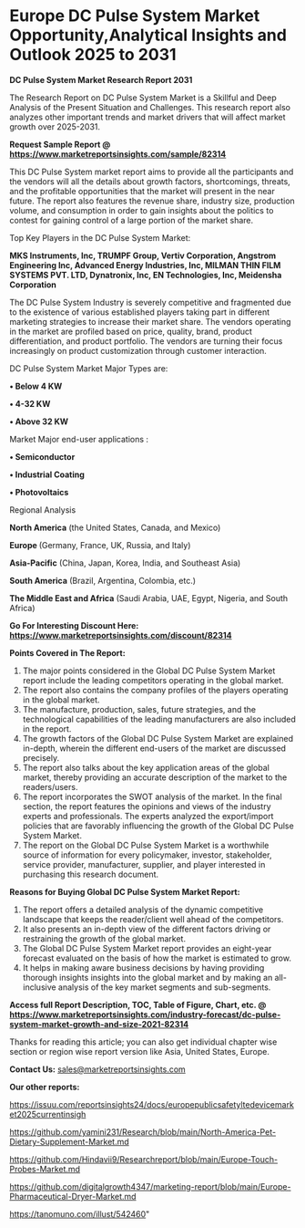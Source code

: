 # Europe DC Pulse System Market Opportunity,Analytical Insights and Outlook 2025 to 2031

<strong>DC Pulse System Market Research Report 2031</strong>

The Research Report on DC Pulse System Market is a Skillful and Deep Analysis of the Present Situation and Challenges. This research report also analyzes other important trends and market drivers that will affect market growth over 2025-2031.

<strong>Request Sample Report @ <a href=https://www.marketreportsinsights.com/sample/82314>https://www.marketreportsinsights.com/sample/82314</a></strong>

This DC Pulse System market report aims to provide all the participants and the vendors will all the details about growth factors, shortcomings, threats, and the profitable opportunities that the market will present in the near future. The report also features the revenue share, industry size, production volume, and consumption in order to gain insights about the politics to contest for gaining control of a large portion of the market share.

Top Key Players in the DC Pulse System Market:

<strong>MKS Instruments, Inc, TRUMPF Group, Vertiv Corporation, Angstrom Engineering Inc, Advanced Energy Industries, Inc, MILMAN THIN FILM SYSTEMS PVT. LTD, Dynatronix, Inc, EN Technologies, Inc, Meidensha Corporation</strong>

The DC Pulse System Industry is severely competitive and fragmented due to the existence of various established players taking part in different marketing strategies to increase their market share. The vendors operating in the market are profiled based on price, quality, brand, product differentiation, and product portfolio. The vendors are turning their focus increasingly on product customization through customer interaction.

DC Pulse System Market Major Types are:

<strong>• Below 4 KW

• 4-32 KW

• Above 32 KW</strong>

Market Major end-user applications :

<strong>• Semiconductor

• Industrial Coating

• Photovoltaics</strong>

Regional Analysis

</u><strong><b>North America</b></strong> (the United States, Canada, and Mexico)

<strong><b>Europe </b></strong>(Germany, France, UK, Russia, and Italy)

<strong><b>Asia-Pacific</b></strong> (China, Japan, Korea, India, and Southeast Asia)

<strong><b>South America</b></strong> (Brazil, Argentina, Colombia, etc.)

<strong><b>The Middle East and Africa</b></strong> (Saudi Arabia, UAE, Egypt, Nigeria, and South Africa)

<strong>Go For Interesting Discount Here: <a href=https://www.marketreportsinsights.com/discount/82314>https://www.marketreportsinsights.com/discount/82314</a></strong>

<strong>Points Covered in The Report:</strong>
<ol>
  <li>The major points considered in the Global DC Pulse System Market report include the leading competitors operating in the global market.</li>
  <li>The report also contains the company profiles of the players operating in the global market.</li>
  <li>The manufacture, production, sales, future strategies, and the technological capabilities of the leading manufacturers are also included in the report.</li>
  <li>The growth factors of the Global DC Pulse System Market are explained in-depth, wherein the different end-users of the market are discussed precisely.</li>
  <li>The report also talks about the key application areas of the global market, thereby providing an accurate description of the market to the readers/users.</li>
  <li>The report incorporates the SWOT analysis of the market. In the final section, the report features the opinions and views of the industry experts and professionals. The experts analyzed the export/import policies that are favorably influencing the growth of the Global DC Pulse System Market.</li>
  <li>The report on the Global DC Pulse System Market is a worthwhile source of information for every policymaker, investor, stakeholder, service provider, manufacturer, supplier, and player interested in purchasing this research document.</li>
</ol>
<strong>Reasons for Buying Global DC Pulse System Market Report:</strong>

<ol>
  <li>The report offers a detailed analysis of the dynamic competitive landscape that keeps the reader/client well ahead of the competitors.</li>
  <li>It also presents an in-depth view of the different factors driving or restraining the growth of the global market.</li>
  <li>The Global DC Pulse System Market report provides an eight-year forecast evaluated on the basis of how the market is estimated to grow.</li>
  <li>It helps in making aware business decisions by having providing thorough insights insights into the global market and by making an all-inclusive analysis of the key market segments and sub-segments.</li>
</ol>
<strong>Access full Report Description, TOC, Table of Figure, Chart, etc. @ <a href=https://www.marketreportsinsights.com/industry-forecast/dc-pulse-system-market-growth-and-size-2021-82314>https://www.marketreportsinsights.com/industry-forecast/dc-pulse-system-market-growth-and-size-2021-82314</a></strong>


Thanks for reading this article; you can also get individual chapter wise section or region wise report version like Asia, United States, Europe.

<strong>Contact Us:</strong>
sales@marketreportsinsights.com

<strong>Our other reports:</strong>

<a href=https://issuu.com/reportsinsights24/docs/europepublicsafetyltedevicemarket2025currentinsigh>https://issuu.com/reportsinsights24/docs/europepublicsafetyltedevicemarket2025currentinsigh</a>

<a href=https://github.com/yamini231/Research/blob/main/North-America-Pet-Dietary-Supplement-Market.md>https://github.com/yamini231/Research/blob/main/North-America-Pet-Dietary-Supplement-Market.md</a>

<a href=https://github.com/Hindavii9/Researchreport/blob/main/Europe-Touch-Probes-Market.md>https://github.com/Hindavii9/Researchreport/blob/main/Europe-Touch-Probes-Market.md</a>

<a href=https://github.com/digitalgrowth4347/marketing-report/blob/main/Europe-Pharmaceutical-Dryer-Market.md>https://github.com/digitalgrowth4347/marketing-report/blob/main/Europe-Pharmaceutical-Dryer-Market.md</a>

<a href=https://tanomuno.com/illust/542460>https://tanomuno.com/illust/542460</a>"
